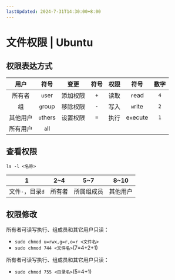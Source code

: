 ```yaml
---
lastUpdated: 2024-7-31T14:30:00+8:00
---
```


# 文件权限 | Ubuntu

## 权限表达方式

|   用户   |     符号     |   变更   |  符号   | 权限  |     符号      |  数字   |
| :------: | :----------: | :------: | :-----: | :---: | :-----------: | :-----: |
|  所有者  |  ```u```ser  | 添加权限 | ```+``` | 读取  |  ```r```ead   | ```4``` |
|    组    | ```g```roup  | 移除权限 | ```-``` | 写入  |  ```w```rite  | ```2``` |
| 其他用户 | ```o```thers | 设置权限 | ```=``` | 执行  | e```x```ecute | ```1``` |
| 所有用户 |  ```a```ll   |          |         |       |               |         |

## 查看权限

```ls -l <名称>```

|            1             |  2~4   |    5~7     |   8~10   |
| :----------------------: | :----: | :--------: | :------: |
| 文件```-```，目录```d``` | 所有者 | 所属组成员 | 其他用户 |

## 权限修改

所有者可读写执行、组成员和其它用户只读：
- ```sudo chmod u=rwx,g=r,o=r <文件名>```
- ```sudo chmod 744 <文件名>```(7=4+2+1)

所有者可读写执行、组成员和其它用户只读：
- ```sudo chmod 755 <目录名>```(5=4+1)